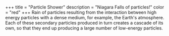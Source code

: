 +++
title = "Particle Shower"
description = "Niagara Falls of particles!"
color = "red"
+++
Rain of particles resulting from the interaction between high energy particles with a dense medium, for example, the Earth's atmosphere. Each of these secondary particles produced in turn creates a cascade of its own, so that they end up producing a large number of low-energy particles.
